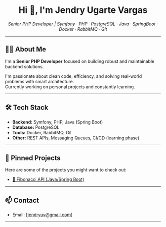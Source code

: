 <h1 align="center">Hi 👋, I'm Jendry Ugarte Vargas</h1>

<p align="center">
  <em>Senior PHP Developer | Symfony · PHP · PostgreSQL · Java · SpringBoot · Docker · RabbitMQ · Git</em>
</p>

---

## 🧑‍💻 About Me

I'm a **Senior PHP Developer** focused on building robust and maintainable backend solutions.

I'm passionate about clean code, efficiency, and solving real-world problems with smart architecture.  
Currently working on personal projects and constantly learning.

---

## 🛠️ Tech Stack

- **Backend:** Symfony, PHP, Java (Spring Boot)
- **Database:** PostgreSQL
- **Tools:** Docker, RabbitMQ, Git
- **Other:** REST APIs, Messaging Queues, CI/CD (learning phase)

---

## 📌 Pinned Projects

Here are some of the projects you might want to check out:

- [🧮 Fibonacci API (Java/Spring Boot)](https://github.com/beatzz921/fibonacci-api-rest)

---

## 📫 Contact

- Email: [jendryuv@gmail.com]

---
